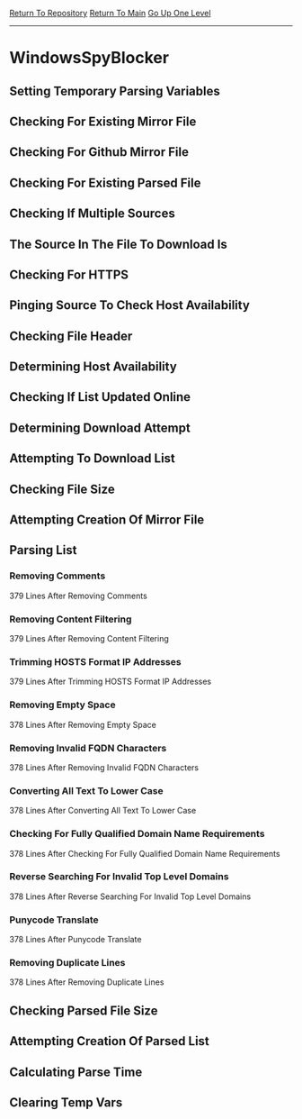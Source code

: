 [Return To Repository](https://github.com/bast69/piholeparser/)
[Return To Main](https://github.com/bast69/piholeparser/blob/master/RecentRunLogs/Mainlog.md)
[Go Up One Level](https://github.com/bast69/piholeparser/blob/master/RecentRunLogs/TopLevelScripts/30-Processing-External-Blacklists.md)
____________________________________
# WindowsSpyBlocker
## Setting Temporary Parsing Variables
## Checking For Existing Mirror File
## Checking For Github Mirror File
## Checking For Existing Parsed File
## Checking If Multiple Sources
## The Source In The File To Download Is
## Checking For HTTPS
## Pinging Source To Check Host Availability
## Checking File Header
## Determining Host Availability
## Checking If List Updated Online
## Determining Download Attempt
## Attempting To Download List
## Checking File Size
## Attempting Creation Of Mirror File
## Parsing List
### Removing Comments
379 Lines After Removing Comments
### Removing Content Filtering
379 Lines After Removing Content Filtering
### Trimming HOSTS Format IP Addresses
379 Lines After Trimming HOSTS Format IP Addresses
### Removing Empty Space
378 Lines After Removing Empty Space
### Removing Invalid FQDN Characters
378 Lines After Removing Invalid FQDN Characters
### Converting All Text To Lower Case
378 Lines After Converting All Text To Lower Case
### Checking For Fully Qualified Domain Name Requirements
378 Lines After Checking For Fully Qualified Domain Name Requirements
### Reverse Searching For Invalid Top Level Domains
378 Lines After Reverse Searching For Invalid Top Level Domains
### Punycode Translate
378 Lines After Punycode Translate
### Removing Duplicate Lines
378 Lines After Removing Duplicate Lines
## Checking Parsed File Size
## Attempting Creation Of Parsed List
## Calculating Parse Time
## Clearing Temp Vars
